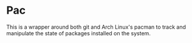 # Pac

This is a wrapper around both git and Arch Linux's pacman to track and manipulate the state of packages installed on the system.